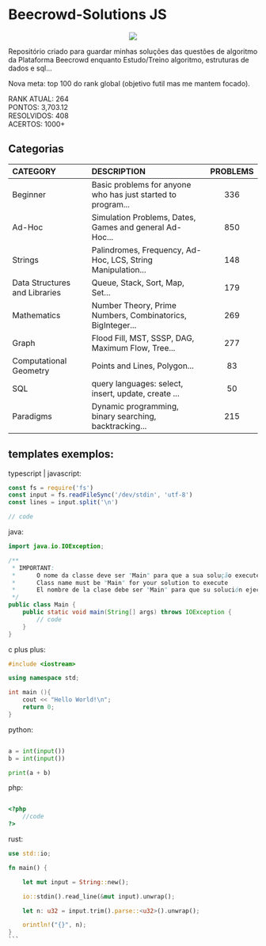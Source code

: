 # Beecrowd-Solutions JS

<div align = 'center' margin-bottom = "100px" >
    <a href='https://www.beecrowd.com.br/' target='_blank'>
        <img src='https://www.beecrowd.com.br/judge/img/5.0/logo-beecrowd.png' height='auto'/>
    </a>
</div>


Repositório criado para guardar minhas soluções das questões de algoritmo da Plataforma Beecrowd
enquanto Estudo/Treino algoritmo, estruturas de dados e sql...

Nova meta: top 100 do rank global (objetivo futil mas me mantem focado).

RANK ATUAL: 264</br>
PONTOS: 3,703.12</br>
RESOLVIDOS: 408</br>
ACERTOS: 1000+</br>

## Categorias

| CATEGORY                       | DESCRIPTION                                                  | PROBLEMS |
| :----------------------------------------------------------------------------------------------------------- | :----------------------------------------------------------- | :------: |
| Beginner                       | Basic problems for anyone who has just started to program... |   336    |
| Ad-Hoc                         | Simulation Problems, Dates, Games and general Ad-Hoc...      |   850    |
| Strings                        | Palindromes, Frequency, Ad-Hoc, LCS, String Manipulation...  |   148    |
| Data Structures and Libraries  | Queue, Stack, Sort, Map, Set...                              |   179    |
| Mathematics                    | Number Theory, Prime Numbers, Combinatorics, BigInteger...   |   269    |
| Graph                          | Flood Fill, MST, SSSP, DAG, Maximum Flow, Tree...            |   277    |
| Computational Geometry         | Points and Lines, Polygon...                                 |    83    |
| SQL                            | query languages: select, insert, update, create ...          |    50    |
| Paradigms                      | Dynamic programming, binary searching, backtracking...       |   215    |


## templates exemplos:


typescript | javascript:
```typescript
const fs = require('fs')
const input = fs.readFileSync('/dev/stdin', 'utf-8')
const lines = input.split('\n')

// code
```

java:
```java
import java.io.IOException;

/**
 * IMPORTANT: 
 *      O nome da classe deve ser "Main" para que a sua solução execute
 *      Class name must be "Main" for your solution to execute
 *      El nombre de la clase debe ser "Main" para que su solución ejecutar
 */
public class Main {
	public static void main(String[] args) throws IOException {
		// code
	}
}
```

c plus plus:
```c++
#include <iostream>

using namespace std;

int main (){
	cout << "Hello World!\n";
	return 0;
}
```

python:
```python

a = int(input())
b = int(input())

print(a + b)

```

php:
```php

<?php
	//code
?>

```

rust:
````rust 
use std::io;

fn main() {

	let mut input = String::new();

	io::stdin().read_line(&mut input).unwrap();

	let n: u32 = input.trim().parse::<u32>().unwrap();

	orintln!("{}", n);
}
```